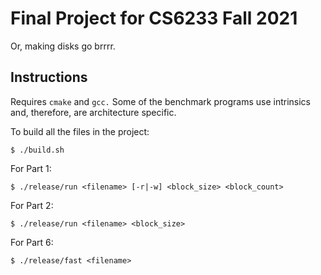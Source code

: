 # Final Project for CS6233 Fall 2021

Or, making disks go brrrr.

## Instructions

Requires `cmake` and `gcc.` Some of the benchmark programs use intrinsics and, therefore, are architecture specific.

To build all the files in the project:
```shell
$ ./build.sh
```

For Part 1:
```shell
$ ./release/run <filename> [-r|-w] <block_size> <block_count>
```

For Part 2:
```shell
$ ./release/run <filename> <block_size>
```

For Part 6:
```shell
$ ./release/fast <filename>
```